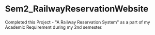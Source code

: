 # Sem2_RailwayReservationWebsite
Completed this Project - "A Railway Reservation System" as a part of my Academic Requirement during my 2nd semester.
